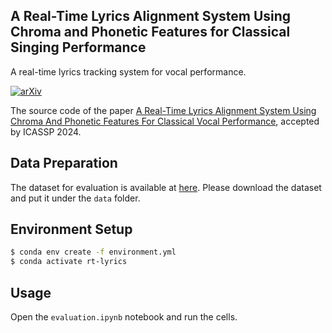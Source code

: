 ## A Real-Time Lyrics Alignment System Using Chroma and Phonetic Features for Classical Singing Performance

A real-time lyrics tracking system for vocal performance.

[![arXiv](https://img.shields.io/badge/arXiv-2401.09200-b31b1b.svg)](https://arxiv.org/abs/2401.09200)

The source code of the paper [A Real-Time Lyrics Alignment System Using Chroma And Phonetic Features For Classical Vocal Performance](https://arxiv.org/abs/2401.09200), accepted by ICASSP 2024.


## Data Preparation
The dataset for evaluation is available at [here](https://github.com/laurenceyoon/winterreise_rt). Please download the dataset and put it under the `data` folder.

## Environment Setup

```bash
$ conda env create -f environment.yml
$ conda activate rt-lyrics
```

## Usage

Open the `evaluation.ipynb` notebook and run the cells.
